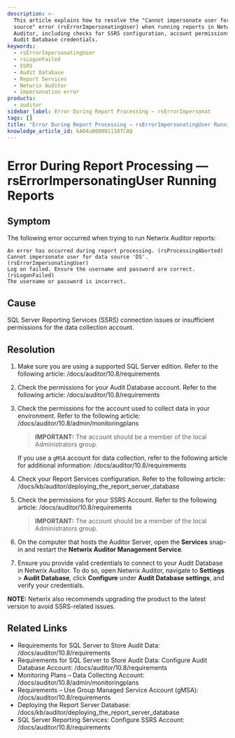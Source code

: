 ```yaml
---
description: >-
  This article explains how to resolve the "Cannot impersonate user for data
  source" error (rsErrorImpersonatingUser) when running reports in Netwrix
  Auditor, including checks for SSRS configuration, account permissions, and
  Audit Database credentials.
keywords:
  - rsErrorImpersonatingUser
  - rsLogonFailed
  - SSRS
  - Audit Database
  - Report Services
  - Netwrix Auditor
  - impersonation error
products:
  - auditor
sidebar_label: Error During Report Processing — rsErrorImpersonat
tags: []
title: "Error During Report Processing — rsErrorImpersonatingUser Running Reports"
knowledge_article_id: kA04u000001110TCAQ
---
```


# Error During Report Processing — rsErrorImpersonatingUser Running Reports

## Symptom

The following error occurred when trying to run Netwrix Auditor reports:

```text
An error has occurred during report processing. (rsProcessingAborted)
Cannot impersonate user for data source 'DS'. (rsErrorImpersonatingUser)
Log on failed. Ensure the username and password are correct. (rsLogonFailed)
The username or password is incorrect.
```

## Cause

SQL Server Reporting Services (SSRS) connection issues or insufficient permissions for the data collection account.

## Resolution

1. Make sure you are using a supported SQL Server edition. Refer to the following article: /docs/auditor/10.8/requirements

2. Check the permissions for your Audit Database account. Refer to the following article: /docs/auditor/10.8/requirements

3. Check the permissions for the account used to collect data in your environment. Refer to the following article: /docs/auditor/10.8/admin/monitoringplans

   > **IMPORTANT:** The account should be a member of the local Administrators group.

   If you use a `gMSA` account for data collection, refer to the following article for additional information: /docs/auditor/10.8/requirements

4. Check your Report Services configuration. Refer to the following article: /docs/kb/auditor/deploying_the_report_server_database

5. Check the permissions for your SSRS Account. Refer to the following article: /docs/auditor/10.8/requirements

   > **IMPORTANT:** The account should be a member of the local Administrators group.

6. On the computer that hosts the Auditor Server, open the **Services** snap-in and restart the **Netwrix Auditor Management Service**.

7. Ensure you provide valid credentials to connect to your Audit Database in Netwrix Auditor. To do so, open Netwrix Auditor, navigate to **Settings** > **Audit Database**, click **Configure** under **Audit Database settings**, and verify your credentials.

**NOTE:** Netwrix also recommends upgrading the product to the latest version to avoid SSRS-related issues.

## Related Links

- Requirements for SQL Server to Store Audit Data: /docs/auditor/10.8/requirements
- Requirements for SQL Server to Store Audit Data: Configure Audit Database Account: /docs/auditor/10.8/requirements
- Monitoring Plans – Data Collecting Account: /docs/auditor/10.8/admin/monitoringplans
- Requirements – Use Group Managed Service Account (gMSA): /docs/auditor/10.8/requirements
- Deploying the Report Server Database: /docs/kb/auditor/deploying_the_report_server_database
- SQL Server Reporting Services: Configure SSRS Account: /docs/auditor/10.8/requirements

